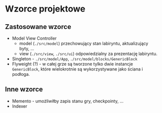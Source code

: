 # Wzorce projektowe

## Zastosowane wzorce

- Model View Controller
  - model (`./src/model`) przechowujący stan labiryntu, aktualizujący byty, ...
  - view (`./src/view`, `./src/ui`) odpowiedzialny za prezentację labiryntu.
- Singleton - `./src/model/App`, `./src/model/blocks/GenericBlock`
- Flyweight (?) - w całej grze są tworzone tylko dwie instancje `GenericBlock`, które wielokrotnie są wykorzystywane jako ściana i podłoga.

## Inne wzorce

- Memento - umożliwiłby zapis stanu gry, checkpointy, ...
- Indexer
